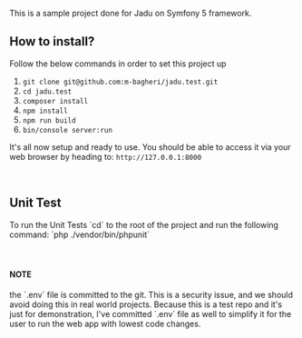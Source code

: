 This is a sample project done for Jadu on Symfony 5 framework.

<h2>How to install?</h2>

Follow the below commands in order to set this project up

1. `git clone git@github.com:m-bagheri/jadu.test.git`
2. `cd jadu.test`
3. `composer install`
4. `npm install`
5. `npm run build`
6. `bin/console server:run`

It's all now setup and ready to use. You should be able to access it via your web browser by heading to:
`http://127.0.0.1:8000`

<br/>

<h2>Unit Test</h2>
To run the Unit Tests `cd` to the root of the project and run the following command:
`php ./vendor/bin/phpunit`

<br/>
<br/>
<br/>

<h4>NOTE</h4>the `.env` file is committed to the git. This is a security issue, and we should avoid doing this in real world projects. Because this is a test repo and it's just for demonstration, I've committed `.env` file as well to simplify it for the user to run the web app with lowest code changes.